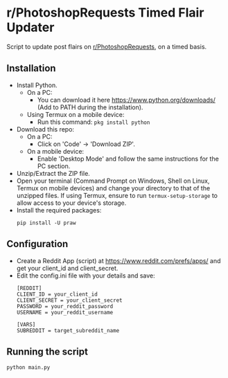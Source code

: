 # r/PhotoshopRequests Timed Flair Updater
Script to update post flairs on [r/PhotoshopRequests](https://www.reddit.com/r/PhotoshopRequests/), on a timed basis.

## Installation
- Install Python.
  - On a PC:
    - You can download it here https://www.python.org/downloads/ (Add to PATH during the installation).
  - Using Termux on a mobile device:
    - Run this command: ```pkg install python```
- Download this repo:
  - On a PC:
    - Click on 'Code' -> 'Download ZIP'.
  - On a mobile device:
    - Enable 'Desktop Mode' and follow the same instructions for the PC section.
- Unzip/Extract the ZIP file.
- Open your terminal (Command Prompt on Windows, Shell on Linux, Termux on mobile devices) and change your directory to that of the unzipped files. If using Termux, ensure to run ```termux-setup-storage``` to allow access to your device's storage.  
- Install the required packages:
  ```
  pip install -U praw
  ```
  
## Configuration
- Create a Reddit App (script) at https://www.reddit.com/prefs/apps/ and get your client_id and client_secret.  
- Edit the config.ini file with your details and save:
  ```
  [REDDIT]
  CLIENT_ID = your_client_id
  CLIENT_SECRET = your_client_secret
  PASSWORD = your_reddit_password
  USERNAME = your_reddit_username

  [VARS]
  SUBREDDIT = target_subreddit_name
  ```

## Running the script    
```
python main.py
```
